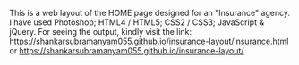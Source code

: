 This is a web layout of the HOME page designed for an "Insurance" agency. I have used Photoshop; HTML4 / HTML5; CSS2 / CSS3; JavaScript & jQuery. For seeing the output, kindly visit the link: https://shankarsubramanyam055.github.io/insurance-layout/insurance.html or https://shankarsubramanyam055.github.io/insurance-layout/
